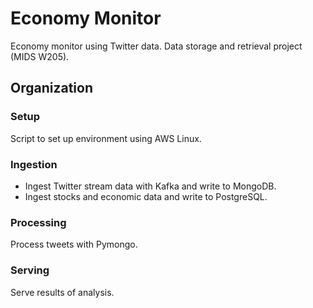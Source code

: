# Economy Monitor
Economy monitor using Twitter data. Data storage and retrieval project (MIDS W205).

## Organization

### Setup
Script to set up environment using AWS Linux.

### Ingestion
- Ingest Twitter stream data with Kafka and write to MongoDB.
- Ingest stocks and economic data and write to PostgreSQL.

### Processing
Process tweets with Pymongo.

### Serving
Serve results of analysis.